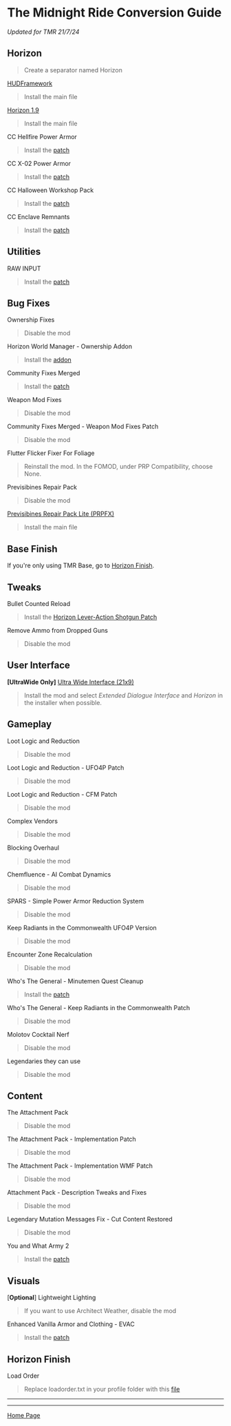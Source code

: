 # The Midnight Ride Conversion Guide
*Updated for TMR 21/7/24*

## Horizon
>Create a separator named Horizon

[HUDFramework](https://www.nexusmods.com/fallout4/mods/20309)
>Install the main file

[Horizon 1.9](https://www.nexusmods.com/fallout4/mods/17374)
>Install the main file

CC Hellfire Power Armor
>Install the [patch](https://www.nexusmods.com/fallout4/mods/69033)

CC X-02 Power Armor
>Install the [patch](https://www.nexusmods.com/fallout4/mods/69033)

CC Halloween Workshop Pack
>Install the [patch](https://www.nexusmods.com/fallout4/mods/69033)

CC Enclave Remnants
>Install the [patch](https://www.nexusmods.com/fallout4/mods/69033)

## Utilities
RAW INPUT
>Install the [patch](https://www.nexusmods.com/fallout4/mods/69033)

## Bug Fixes
Ownership Fixes
>Disable the mod

Horizon World Manager - Ownership Addon
>Install the [addon](https://www.nexusmods.com/fallout4/mods/69033)

Community Fixes Merged
>Install the [patch](https://www.nexusmods.com/fallout4/mods/69033)

Weapon Mod Fixes
>Disable the mod

Community Fixes Merged - Weapon Mod Fixes Patch
>Disable the mod

Flutter Flicker Fixer For Foliage
>Reinstall the mod. In the FOMOD, under PRP Compatibility, choose None.

Previsibines Repair Pack
>Disable the mod

[Previsibines Repair Pack Lite (PRPFX)](https://www.nexusmods.com/fallout4/mods/64405)
>Install the main file

## Base Finish
If you're only using TMR Base, go to [Horizon Finish](#horizon-finish).

## Tweaks
Bullet Counted Reload
>Install the [Horizon Lever-Action Shotgun Patch](https://www.nexusmods.com/fallout4/mods/45120)

Remove Ammo from Dropped Guns
>Disable the mod

## User Interface
**[UltraWide Only]** [Ultra Wide Interface (21x9)](https://www.nexusmods.com/fallout4/mods/65677)
>Install the mod and select *Extended Dialogue Interface* and *Horizon* in the installer when possible.

## Gameplay
Loot Logic and Reduction
>Disable the mod

Loot Logic and Reduction - UFO4P Patch
>Disable the mod

Loot Logic and Reduction - CFM Patch
>Disable the mod

Complex Vendors
>Disable the mod

Blocking Overhaul
>Disable the mod

Chemfluence - AI Combat Dynamics
>Disable the mod

SPARS - Simple Power Armor Reduction System
>Disable the mod

Keep Radiants in the Commonwealth UFO4P Version
>Disable the mod

Encounter Zone Recalculation
>Disable the mod

Who's The General - Minutemen Quest Cleanup
>Install the [patch](https://www.nexusmods.com/fallout4/mods/69033)

Who's The General - Keep Radiants in the Commonwealth Patch
>Disable the mod

Molotov Cocktail Nerf
>Disable the mod

Legendaries they can use
>Disable the mod

## Content
The Attachment Pack
>Disable the mod

The Attachment Pack - Implementation Patch
>Disable the mod

The Attachment Pack - Implementation WMF Patch
>Disable the mod

Attachment Pack - Description Tweaks and Fixes
>Disable the mod

Legendary Mutation Messages Fix - Cut Content Restored
>Disable the mod

You and What Army 2
>Install the [patch](https://www.nexusmods.com/fallout4/mods/69033)

## Visuals
[**Optional**] Lightweight Lighting
>If you want to use Architect Weather, disable the mod

Enhanced Vanilla Armor and Clothing - EVAC
>Install the [patch](https://www.nexusmods.com/fallout4/mods/69033)

## Horizon Finish
Load Order
>Replace loadorder.txt in your profile folder with this [file](https://raw.githubusercontent.com/nemal34/grebHorizonEssential/main/loadorder.txt)

---
---
[Home Page](./index.html)